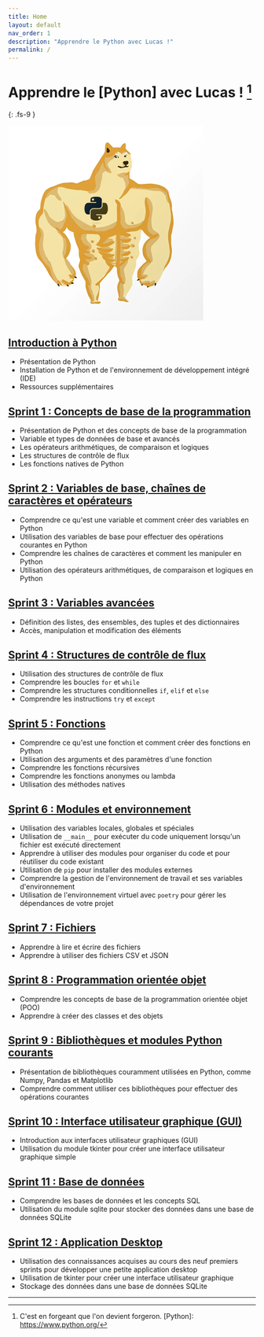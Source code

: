 ```yaml
---
title: Home
layout: default
nav_order: 1
description: "Apprendre le Python avec Lucas !"
permalink: /
---
```


# Apprendre le [Python] avec Lucas ! [^1]
{: .fs-9 }

![Doge Python](./docs/assets/doge.png)

## [Introduction à Python](./docs/introduction.md)
- Présentation de Python
- Installation de Python et de l'environnement de développement intégré (IDE)
- Ressources supplémentaires

## [Sprint 1 : Concepts de base de la programmation](./docs/01/index.md)
- Présentation de Python et des concepts de base de la programmation
- Variable et types de données de base et avancés
- Les opérateurs arithmétiques, de comparaison et logiques
- Les structures de contrôle de flux
- Les fonctions natives de Python

## [Sprint 2 : Variables de base, chaînes de caractères et opérateurs](./docs/02/index.md)
- Comprendre ce qu'est une variable et comment créer des variables en Python
- Utilisation des variables de base pour effectuer des opérations courantes en Python
- Comprendre les chaînes de caractères et comment les manipuler en Python
- Utilisation des opérateurs arithmétiques, de comparaison et logiques en Python

## [Sprint 3 : Variables avancées](./docs/03/index.md)
- Définition des listes, des ensembles, des tuples et des dictionnaires
- Accès, manipulation et modification des éléments

## [Sprint 4 : Structures de contrôle de flux](./docs/04/index.md)
- Utilisation des structures de contrôle de flux
- Comprendre les boucles `for` et `while`
- Comprendre les structures conditionnelles `if`, `elif` et `else`
- Comprendre les instructions `try` et `except`

## [Sprint 5 : Fonctions](./docs/05/index.md)
- Comprendre ce qu'est une fonction et comment créer des fonctions en Python
- Utilisation des arguments et des paramètres d'une fonction
- Comprendre les fonctions récursives
- Comprendre les fonctions anonymes ou lambda
- Utilisation des méthodes natives

## [Sprint 6 : Modules et environnement](./docs/06/index.md)
- Utilisation des variables locales, globales et spéciales
- Utilisation de `__main__` pour exécuter du code uniquement lorsqu'un fichier est exécuté directement
- Apprendre à utiliser des modules pour organiser du code et pour réutiliser du code existant
- Utilisation de `pip` pour installer des modules externes
- Comprendre la gestion de l'environnement de travail et ses variables d'environnement
- Utilisation de l'environnement virtuel avec `poetry` pour gérer les dépendances de votre projet

## [Sprint 7 : Fichiers](./docs/07/index.md)
- Apprendre à lire et écrire des fichiers
- Apprendre à utiliser des fichiers CSV et JSON

## [Sprint 8 : Programmation orientée objet](./docs/08/index.md)
- Comprendre les concepts de base de la programmation orientée objet (POO)
- Apprendre à créer des classes et des objets

## [Sprint 9 : Bibliothèques et modules Python courants](./docs/09/index.md)
- Présentation de bibliothèques couramment utilisées en Python, comme Numpy, Pandas et Matplotlib
- Comprendre comment utiliser ces bibliothèques pour effectuer des opérations courantes

## [Sprint 10 : Interface utilisateur graphique (GUI)](./docs/10/index.md)
- Introduction aux interfaces utilisateur graphiques (GUI)
- Utilisation du module tkinter pour créer une interface utilisateur graphique simple

## [Sprint 11 : Base de données](./docs/11/index.md)
- Comprendre les bases de données et les concepts SQL
- Utilisation du module sqlite pour stocker des données dans une base de données SQLite

## [Sprint 12 : Application Desktop](./docs/12/index.md)
- Utilisation des connaissances acquises au cours des neuf premiers sprints pour développer une petite application desktop
- Utilisation de tkinter pour créer une interface utilisateur graphique
- Stockage des données dans une base de données SQLite

----

[^1]: C'est en forgeant que l'on devient forgeron.
[Python]: https://www.python.org/
